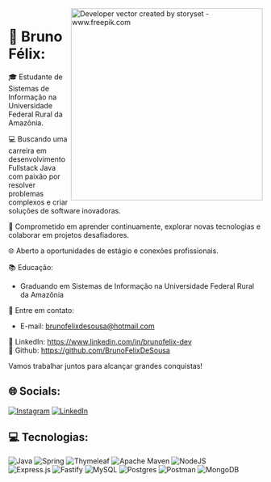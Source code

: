 <img align="right" alt="Developer vector created by storyset - www.freepik.com" height="380" src="https://img.freepik.com/free-vector/programming-concept-illustration_114360-1351.jpg?w=740&t=st=1692239914~exp=1692240514~hmac=ab3fab0d5d17e2cde769d5295f74d9a3cc9a8913998c9c66625bd349b51c2e36">


# 💫 Bruno Félix:
🎓 Estudante de Sistemas de Informação na Universidade Federal Rural da Amazônia.

💻 Buscando uma carreira em desenvolvimento Fullstack Java com paixão por resolver problemas complexos e criar soluções de software inovadoras.

🚀 Comprometido em aprender continuamente, explorar novas tecnologias e colaborar em projetos desafiadores.

🌐 Aberto a oportunidades de estágio e conexões profissionais.

📚 Educação:
 - Graduando em Sistemas de Informação na Universidade Federal Rural da Amazônia

📩 Entre em contato:
 - E-mail: brunofelixdesousa@hotmail.com

🔗 LinkedIn: https://www.linkedin.com/in/brunofelix-dev
<br>
🔗 Github: https://github.com/BrunoFelixDeSousa

Vamos trabalhar juntos para alcançar grandes conquistas!

## 🌐 Socials:
[![Instagram](https://img.shields.io/badge/Instagram-%23E4405F.svg?logo=Instagram&logoColor=white)](https://instagram.com/bruno.felix.si) [![LinkedIn](https://img.shields.io/badge/LinkedIn-%230077B5.svg?logo=linkedin&logoColor=white)](https://linkedin.com/in/brunofelix-dev/) 


## 💻 Tecnologias:
![Java](https://img.shields.io/badge/java-%23ED8B00.svg?style=for-the-badge&logo=java&logoColor=white) 
![Spring](https://img.shields.io/badge/spring-%236DB33F.svg?style=for-the-badge&logo=spring&logoColor=white) 
![Thymeleaf](https://img.shields.io/badge/Thymeleaf-%23005C0F.svg?style=for-the-badge&logo=Thymeleaf&logoColor=white)
![Apache Maven](https://img.shields.io/badge/Apache%20Maven-C71A36?style=for-the-badge&logo=Apache%20Maven&logoColor=white) 
![NodeJS](https://img.shields.io/badge/node.js-6DA55F?style=for-the-badge&logo=node.js&logoColor=white)  
![Express.js](https://img.shields.io/badge/express.js-%23404d59.svg?style=for-the-badge&logo=express&logoColor=%2361DAFB) 
![Fastify](https://img.shields.io/badge/fastify-%23000000.svg?style=for-the-badge&logo=fastify&logoColor=white) 
![MySQL](https://img.shields.io/badge/mysql-%2300f.svg?style=for-the-badge&logo=mysql&logoColor=white) 
![Postgres](https://img.shields.io/badge/postgres-%23316192.svg?style=for-the-badge&logo=postgresql&logoColor=white) 
![Postman](https://img.shields.io/badge/Postman-FF6C37?style=for-the-badge&logo=postman&logoColor=white)
![MongoDB](https://img.shields.io/badge/MongoDB-%234ea94b.svg?style=for-the-badge&logo=mongodb&logoColor=white) 

